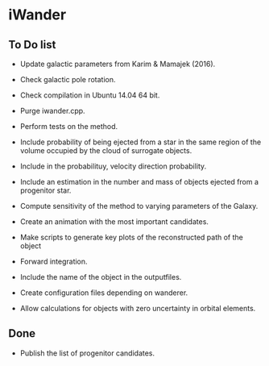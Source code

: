 iWander
=================

To Do list
------------

* Update galactic parameters from Karim & Mamajek (2016). 

* Check galactic pole rotation.

* Check compilation in Ubuntu 14.04 64 bit.

* Purge iwander.cpp.

* Perform tests on the method.

* Include probability of being ejected from a star in the same region
  of the volume occupied by the cloud of surrogate objects.

* Include in the probabilituy, velocity direction probability.

* Include an estimation in the number and mass of objects ejected from
  a progenitor star.

* Compute sensitivity of the method to varying parameters of the
  Galaxy.

* Create an animation with the most important candidates.

* Make scripts to generate key plots of the reconstructed path of the
  object

* Forward integration.

* Include the name of the object in the outputfiles.

* Create configuration files depending on wanderer.

* Allow calculations for objects with zero uncertainty in orbital
  elements.

Done
------------

* Publish the list of progenitor candidates.

